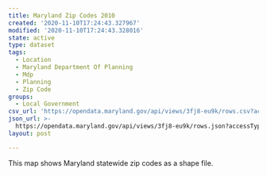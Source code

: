 ```yaml
---
title: Maryland Zip Codes 2010
created: '2020-11-10T17:24:43.327967'
modified: '2020-11-10T17:24:43.328016'
state: active
type: dataset
tags:
  - Location
  - Maryland Department Of Planning
  - Mdp
  - Planning
  - Zip Code
groups:
  - Local Government
csv_url: 'https://opendata.maryland.gov/api/views/3fj8-eu9k/rows.csv?accessType=DOWNLOAD'
json_url: >-
  https://opendata.maryland.gov/api/views/3fj8-eu9k/rows.json?accessType=DOWNLOAD
layout: post

---
```

This map shows Maryland statewide zip codes as a shape file.

